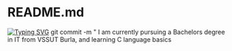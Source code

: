 # README.md
[![Typing SVG](https://readme-typing-svg.demolab.com/?lines=Hi+Everyone;Shreeti+Mohapatra+here)](https://git.io/typing-svgg)
git commit -m " I am currently pursuing a Bachelors degree in IT from VSSUT Burla, and learning C language basics
